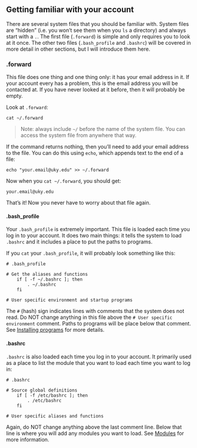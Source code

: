 ## Getting familiar with your account

There are several system files that you should be familiar with. System files are “hidden” (i.e. you won’t see them when you `ls` a directory) and always start with a `.`. The first file (`.forward`) is simple and only requires you to look at it once. The other two files (`.bash_profile` and `.bashrc`) will be covered in more detail in other sections, but I will introduce them here.

### .forward

This file does one thing and one thing only: it has your email address in it. If your account every has a problem, this is the email address you will be contacted at. If you have never looked at it before, then it will probably be empty.

Look at `.forward`:
```
cat ~/.forward
```

> Note: always include `~/` before the name of the system file. You can access the system file from anywhere that way.

If the command returns nothing, then you’ll need to add your email address to the file. You can do this using `echo`, which appends text to the end of a file:
```
echo "your.email@uky.edu" >> ~/.forward
```

Now when you `cat ~/.forward`, you should get:
```
your.email@uky.edu
```

That’s it! Now you never have to worry about that file again.

#### .bash\_profile

Your `.bash_profile` is extremely important. This file is loaded each time you log in to your account. It does two main things: it tells the system to load `.bashrc` and it includes a place to put the paths to programs.

If you `cat` your `.bash_profile`, it will probably look something like this:
```
# .bash_profile

# Get the aliases and functions
	if [ -f ~/.bashrc ]; then
		. ~/.bashrc
	fi
	
# User specific environment and startup programs
```

The `#` (hash) sign indicates lines with comments that the system does not read. Do NOT change anything in this file above the `# User specific environment` comment. Paths to programs will be place below that comment. See [Installing programs](#) for more details.

#### .bashrc

`.bashrc` is also loaded each time you log in to your account. It primarily used as a place to list the module that you want to load each time you want to log in:
```
# .bashrc

# Source global definitions
	if [ -f /etc/bashrc ]; then
		. /etc/bashrc
	fi
	
# User specific aliases and functions
```

Again, do NOT change anything above the last comment line. Below that line is where you will add any modules you want to load. See [Modules](#) for more information.

